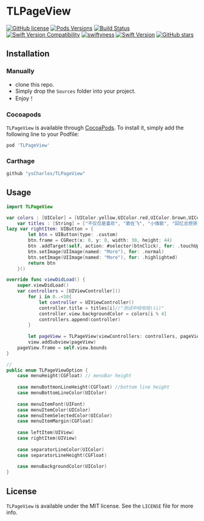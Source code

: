 # TLPageView

[![GitHub license](https://img.shields.io/badge/license-MIT-blue.svg)](https://raw.githubusercontent.com/ysCharles/TLPageView/master/LICENSE)
[![Pods Versions](https://img.shields.io/cocoapods/v/TLPageView.svg?style=flat)](http://cocoapods.org/pods/TLPageView)
[![Build Status](https://travis-ci.org/ysCharles/TLPageView.svg?branch=master)](https://travis-ci.org/ysCharles/TLPageView)
[![Swift Version Compatibility](https://img.shields.io/badge/swift5-compatible-4BC51D.svg?style=flat-square)](https://developer.apple.com/swift)
[![swiftyness](https://img.shields.io/badge/pure-swift-ff3f26.svg?style=flat)](https://swift.org/)
[![Swift Version](https://img.shields.io/badge/Swift-5.0-orange.svg?style=flat)](https://swift.org)
[![GitHub stars](https://img.shields.io/github/stars/ysCharles/TLPageView.svg)](https://github.com/ysCharles/TLPageView/stargazers)

## Installation

### Manually

* clone this repo.
* Simply drop the `Sources` folder into your project.
* Enjoy！ 

### Cocoapods

`TLPageView` is available through [CocoaPods](http://cocoapods.org). To install it, simply add the following line to your Podfile:

```ruby
pod 'TLPageView'
```

### Carthage

```ruby
github "ysCharles/TLPageView"
```

## Usage

```swift
import TLPageView

var colors : [UIColor] = [UIColor.yellow,UIColor.red,UIColor.brown,UIColor.blue]
    var titles : [String] = ["不仅仅是喜欢", "歌在飞", "小情歌", "回忆总想哭", "遥远的歌", "双节棍", "叶子", "天空中最亮的星", "稻香", "花桥流水"]
lazy var rightItem: UIButton = {
        let btn = UIButton(type: .custom)
        btn.frame = CGRect(x: 0, y: 0, width: 30, height: 44)
        btn .addTarget(self, action: #selector(btnClick), for: .touchUpInside)
        btn.setImage(UIImage(named: "More"), for: .normal)
        btn.setImage(UIImage(named: "More"), for: .highlighted)
        return btn
    }()

override func viewDidLoad() {
    super.viewDidLoad()
    var controllers = [UIViewController]()
        for i in 0..<10{
            let controller = UIViewController()
            controller.title = titles[i]//"测试中哈哈哈\(i)"
            controller.view.backgroundColor = colors[i % 4]
            controllers.append(controller)
        }
        
        let pageView = TLPageView(viewControllers: controllers, pageViewOptions:[.menuHeight(50),.menuItemMargin(15), .rightItem(rightItem)])
        view.addSubview(pageView)
    pageView.frame = self.view.bounds
}

//
public enum TLPageViewOption {
    case menuHeight(CGFloat) // menuBar height
    
    case menuBottmonLineHeight(CGFloat) //bottom line height
    case menuBottomLineColor(UIColor)
    
    case menuItemFont(UIFont)
    case menuItemColor(UIColor)
    case menuItemSelectedColor(UIColor)
    case menuItemMargin(CGFloat)
    
    case leftItem(UIView)
    case rightItem(UIView)
    
    case separatorLineColor(UIColor)
    case separatorLineHeight(CGFloat)
    
    case menuBackgroundColor(UIColor)
}
```

## License

`TLPageView` is available under the MIT license. See the `LICENSE` file for more info.
